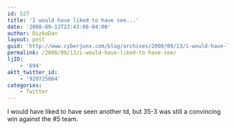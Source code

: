 ```yaml
---
id: 527
title: 'I would have liked to have see...'
date: '2008-09-13T23:43:06-04:00'
author: DizkoDan
layout: post
guid: 'http://www.cyberjunx.com/blog/archives/2008/09/13/i-would-have-liked-to-have-see/'
permalink: /2008/09/13/i-would-have-liked-to-have-see/
ljID:
    - '694'
aktt_twitter_id:
    - '920725064'
categories:
    - Twitter
---
```


I would have liked to have seen another td, but 35-3 was still a convincing win against the #5 team.